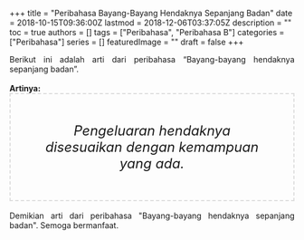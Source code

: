 +++
title = "Peribahasa Bayang-Bayang Hendaknya Sepanjang Badan"
date = 2018-10-15T09:36:00Z
lastmod = 2018-12-06T03:37:05Z
description = ""
toc = true
authors = []
tags = ["Peribahasa", "Peribahasa B"]
categories = ["Peribahasa"]
series = []
featuredImage = ""
draft = false
+++

<div dir="ltr" style="text-align: left;" trbidi="on"><div style="text-align: justify;">Berikut ini adalah arti dari peribahasa “Bayang-bayang hendaknya sepanjang badan”.</div><br /><div style="text-align: justify;"><b>Artinya:</b></div><div style="border: 2px dashed #ddd; font-size: 24px; height: auto; margin: 0 auto; padding: 50px; text-align: center; width: auto;"><i>Pengeluaran hendaknya disesuaikan dengan kemampuan yang ada.</i></div><br /><div style="text-align: justify;">Demikian arti dari peribahasa "Bayang-bayang hendaknya sepanjang badan". Semoga bermanfaat.</div></div>
